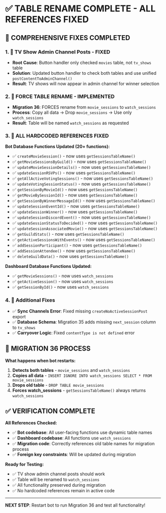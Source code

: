 # ✅ TABLE RENAME COMPLETE - ALL REFERENCES FIXED

## 🎯 **COMPREHENSIVE FIXES COMPLETED**

### **1. 🚨 TV Show Admin Channel Posts - FIXED**
- **Root Cause**: Button handler only checked `movies` table, not `tv_shows` table
- **Solution**: Updated button handler to check both tables and use unified `postContentToAdminChannel()`
- **Result**: TV shows will now appear in admin channel for winner selection

### **2. 🚨 FORCE TABLE RENAME - IMPLEMENTED**
- **Migration 36**: FORCES rename from `movie_sessions` to `watch_sessions`
- **Process**: Copy all data → Drop `movie_sessions` → Use only `watch_sessions`
- **Result**: Table will be named `watch_sessions` as requested

### **3. 🔧 ALL HARDCODED REFERENCES FIXED**

**Bot Database Functions Updated (20+ functions):**
- ✅ `createMovieSession()` - now uses `getSessionsTableName()`
- ✅ `getMovieSessionsByGuild()` - now uses `getSessionsTableName()`
- ✅ `updateMovieSessionDetails()` - now uses `getSessionsTableName()`
- ✅ `updateSessionRSVPs()` - now uses `getSessionsTableName()`
- ✅ `getAllActiveVotingSessions()` - now uses `getSessionsTableName()`
- ✅ `updateVotingSessionStatus()` - now uses `getSessionsTableName()`
- ✅ `getSessionByMovieId()` - now uses `getSessionsTableName()`
- ✅ `getMovieBySessionId()` - now uses `getSessionsTableName()`
- ✅ `getSessionByWinnerMessageId()` - now uses `getSessionsTableName()`
- ✅ `updateSessionEventId()` - now uses `getSessionsTableName()`
- ✅ `updateSessionWinner()` - now uses `getSessionsTableName()`
- ✅ `updateSessionDiscordEvent()` - now uses `getSessionsTableName()`
- ✅ `updateSessionStatusToDecided()` - now uses `getSessionsTableName()`
- ✅ `updateSessionAssociatedMovie()` - now uses `getSessionsTableName()`
- ✅ `getGuildStats()` - now uses `getSessionsTableName()`
- ✅ `getActiveSessionsWithEvents()` - now uses `getSessionsTableName()`
- ✅ `addSessionParticipant()` - now uses `getSessionsTableName()`
- ✅ `addSessionAttendee()` - now uses `getSessionsTableName()`
- ✅ `deleteGuildData()` - now uses `getSessionsTableName()`

**Dashboard Database Functions Updated:**
- ✅ `getMovieSessions()` - now uses `watch_sessions`
- ✅ `getActiveSession()` - now uses `watch_sessions`
- ✅ `getSessionById()` - now uses `watch_sessions`

### **4. 🔧 Additional Fixes**
- ✅ **Sync Channels Error**: Fixed missing `createNoActiveSessionPost` export
- ✅ **Database Schema**: Migration 35 adds missing `next_session` column to `tv_shows`
- ✅ **Carryover Logic**: Fixed `contentType is not defined` error

## 🚀 **MIGRATION 36 PROCESS**

**What happens when bot restarts:**
1. **Detects both tables** - `movie_sessions` and `watch_sessions`
2. **Copies all data** - `INSERT IGNORE INTO watch_sessions SELECT * FROM movie_sessions`
3. **Drops old table** - `DROP TABLE movie_sessions`
4. **Forces watch_sessions** - `getSessionsTableName()` always returns `watch_sessions`

## ✅ **VERIFICATION COMPLETE**

**All References Checked:**
- ✅ **Bot codebase**: All user-facing functions use dynamic table names
- ✅ **Dashboard codebase**: All functions use `watch_sessions`
- ✅ **Migration code**: Correctly references old table names for migration process
- ✅ **Foreign key constraints**: Will be updated during migration

**Ready for Testing:**
- ✅ TV show admin channel posts should work
- ✅ Table will be renamed to `watch_sessions`
- ✅ All functionality preserved during migration
- ✅ No hardcoded references remain in active code

---

**NEXT STEP**: Restart bot to run Migration 36 and test all functionality!
